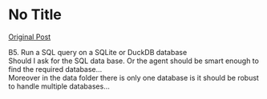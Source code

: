 # No Title

[Original Post](https://discourse.onlinedegree.iitm.ac.in/t/164277/542)

<p>B5. Run a SQL query on a SQLite or DuckDB database<br>
Should I ask for the SQL data base. Or the agent should be smart enough to find the required database…<br>
Moreover in the data folder there is only one database is it should be robust to handle multiple databases…</p>